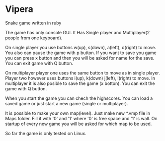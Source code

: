 Vipera
======

Snake game written in ruby


The game has only console GUI. It Has Single player and Multiplayer(2 people from one keyboard).

On single player you use buttons w(up), s(down), a(left), d(right) to move. You also can pause the game with p button.
If you want to save you game you can press x button and then you will be asked for name for the save. You can exit game with Q button.

On multiplayer player one uses the same button to move as in single player. Player two however uses buttons i(up), k(down)
j(left), l(right) to move. In multiplayer it is also posible to save the game (x botton). You can exit the game with Q button.

When you start the game you can chech the highscores. You can load a saved game or just start a new game (single or multiplayer).

It is possible to make your own map(level). Just make new *.vmp file in Maps folder. Fill it with '0' and '1' where
'0' is free space and '1' is wall. On startup of every new game you will be asked for which map to be used.


So far the game is only tested on Linux.
